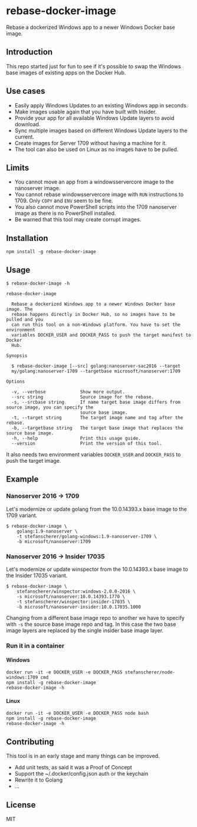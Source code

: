# rebase-docker-image
Rebase a dockerized Windows app to a newer Windows Docker base image.

## Introduction

This repo started just for fun to see if it's possible to swap the
Windows base images of existing apps on the Docker Hub.

## Use cases

- Easily apply Windows Updates to an existing Windows app in seconds.
- Make images usable again that you have built with Insider.
- Provide your app for all available Windows Update layers to avoid download.
- Sync multiple images based on different Windows Update layers to the current.
- Create images for Server 1709 without having a machine for it.
- The tool can also be used on Linux as no images have to be pulled.

## Limits

- You cannot move an app from a windowsservercore image to the nanoserver image.
- You cannot rebase windowsservercore image with `RUN` instructions to 1709. Only `COPY` and `ENV` seem to be fine.
- You also cannot move PowerShell scripts into the 1709 nanoserver image as there is no PowerShell installed.
- Be warned that this tool may create corrupt images.

## Installation

```
npm install -g rebase-docker-image
```

## Usage

```
$ rebase-docker-image -h

rebase-docker-image

  Rebase a dockerized Windows app to a newer Windows Docker base image. The     
  rebase happens directly in Docker Hub, so no images have to be pulled and you 
  can run this tool on a non-Windows platform. You have to set the environment  
  variables DOCKER_USER and DOCKER_PASS to push the target manifest to Docker   
  Hub.                                                                          

Synopsis

  $ rebase-docker-image [--src] golang:nanoserver-sac2016 --target              
  my/golang:nanoserver-1709 --targetbase microsoft/nanoserver:1709              

Options

  -v, --verbose             Show more output.                                                             
  --src string              Source image for the rebase.                                                  
  -s, --srcbase string      If name target base image differs from source image, you can specify the      
                            source base image.                                                            
  -t, --target string       The target image name and tag after the rebase.                               
  -b, --targetbase string   The target base image that replaces the source base image.                    
  -h, --help                Print this usage guide.                                                       
  --version                 Print the version of this tool.                                               
```

It also needs two environment variables `DOCKER_USER` and `DOCKER_PASS` to push the target image.


## Example

### Nanoserver 2016 -> 1709

Let's modernize or update golang from the 10.0.14393.x base image to the 1709 variant.

```
$ rebase-docker-image \
    golang:1.9-nanoserver \
    -t stefanscherer/golang-windows:1.9-nanoserver-1709 \
    -b microsoft/nanoserver:1709
```

### Nanoserver 2016 -> Insider 17035

Let's modernize or update winspector from the 10.0.14393.x base image to the Insider 17035 variant.

```
$ rebase-docker-image \
    stefanscherer/winspector:windows-2.0.0-2016 \
    -s microsoft/nanoserver:10.0.14393.1770 \
    -t stefanscherer/winspector:insider-17035 \
    -b microsoft/nanoserver-insider:10.0.17035.1000
```

Changing from a different base image repo to another we have to specify with `-s` the source base image repo and tag. In this case the two base image layers are replaced by the single insider base image layer.


### Run it in a container

#### Windows

```
docker run -it -e DOCKER_USER -e DOCKER_PASS stefanscherer/node-windows:1709 cmd
npm install -g rebase-docker-image
rebase-docker-image -h
```

#### Linux

```
docker run -it -e DOCKER_USER -e DOCKER_PASS node bash
npm install -g rebase-docker-image
rebase-docker-image -h
```

## Contributing

This tool is in an early stage and many things can be improved.

- Add unit tests, as said it was a Proof of Concept
- Support the ~/.docker/config.json auth or the keychain
- Rewrite it to Golang
- ...

## License

MIT
